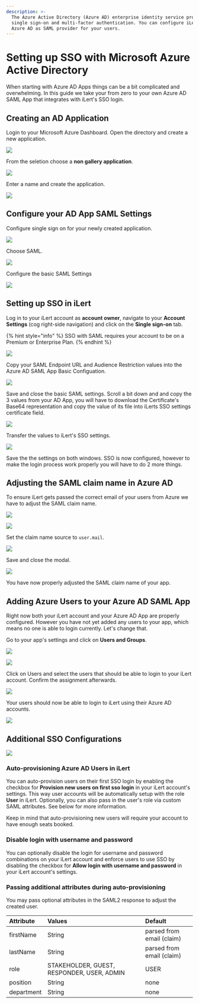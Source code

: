 ```yaml
---
description: >-
  The Azure Active Directory (Azure AD) enterprise identity service provides
  single sign-on and multi-factor authentication. You can configure iLert to use
  Azure AD as SAML provider for your users.
---
```


# Setting up SSO with Microsoft Azure Active Directory

When starting with Azure AD Apps things can be a bit complicated and overwhelming. In this guide we take your from zero to your own Azure AD SAML App that integrates with iLert's SSO login.

## Creating an AD Application

Login to your Microsoft Azure Dashboard. Open the directory and create a new application.

![](../.gitbook/assets/meet_google_com_is_sharing_your_screen__and_add_your_own_application_-_microsoft_azure.png)

From the seletion choose a **non gallery application**.

![](../.gitbook/assets/add_your_own_application_-_microsoft_azure.png)

Enter a name and create the application.

![](../.gitbook/assets/add_your_own_application_-_microsoft_azure-1-.png)

## Configure your AD App SAML Settings

Configure single sign on for your newly created application.

![](../.gitbook/assets/ilert_sso___overview_-_microsoft_azure.png)

Choose SAML.

![](../.gitbook/assets/ilert_sso___single_sign-on_-_microsoft_azure.png)

Configure the basic SAML Settings

![](../.gitbook/assets/ilert_sso___single_sign-on_-_microsoft_azure-1-.png)

## Setting up SSO in iLert

Log in to your iLert account as **account owner**, navigate to your **Account Settings** \(cog right-side navigation\) and click on the **Single sign-on** tab.

{% hint style="info" %}
SSO with SAML requires your account to be on a Premium or Enterprise Plan.
{% endhint %}

![](../.gitbook/assets/ilert.png)

Copy your SAML Endpoint URL and Audience Restriction values into the Azure AD SAML App Basic Configuation.

![](../.gitbook/assets/basic_saml_configuration_-_microsoft_azure.png)

Save and close the basic SAML settings. Scroll a bit down and and copy the 3 values from your AD App, you will have to download the Certificate's Base64 representation and copy the value of its file into iLerts SSO settings certificate field.

![](../.gitbook/assets/ilert_sso___single_sign-on_-_microsoft_azure-2-.png)

Transfer the values to iLert's SSO settings.

![](../.gitbook/assets/ilert-1-.png)

Save the the settings on both windows. SSO is now configured, however to make the login process work properly you will have to do 2 more things.

## Adjusting the SAML claim name in Azure AD

To ensure iLert gets passed the correct email of your users from Azure we have to adjust the SAML claim name.

![](../.gitbook/assets/ilert_sso___single_sign-on_-_microsoft_azure-copy.png)

![](../.gitbook/assets/user_attributes___claims_-_microsoft_azure.png)

Set the claim name source to `user.mail`.

![](../.gitbook/assets/manage_claim_-_microsoft_azure.png)

Save and close the modal.

![](../.gitbook/assets/ilert_sso___single_sign-on_-_microsoft_azure-1-copy.png)

You have now properly adjusted the SAML claim name of your app.

## Adding Azure Users to your Azure AD SAML App

Right now both your iLert account and your Azure AD App are properly configured. However you have not yet added any users to your app, which means no one is able to login currently. Let's change that.

Go to your app's settings and click on **Users and Groups**.

![](../.gitbook/assets/ilert_sso___users_and_groups_-_microsoft_azure.png)

![](../.gitbook/assets/users_-_microsoft_azure.png)

Click on Users and select the users that should be able to login to your iLert account. Confirm the assignment afterwards.

![](../.gitbook/assets/add_assignment_-_microsoft_azure.png)

Your users should now be able to login to iLert using their Azure AD accounts.

![](../.gitbook/assets/screenshot-2020-06-17-at-13.55.33.png)

## Additional SSO Configurations

![](../.gitbook/assets/screenshot-2020-06-17-at-13.58.03.png)

### Auto-provisioning Azure AD Users in iLert

You can auto-provision users on their first SSO login by enabling the checkbox for **Provision new users on first sso login** in your iLert account's settings. This way user accounts will be automatically setup with the role **User** in iLert. Optionally, you can also pass in the user's role via custom SAML attributes. See  below for more information.

Keep in mind that auto-provisioning new users will require your account to have enough seats booked.

### Disable login with username and password

You can optionally disable the login for username and password combinations on your iLert account and enforce users to use SSO by disabling the checkbox for **Allow login with username and password** in your iLert account's settings.

### Passing additional attributes during auto-provisioning

You may pass optional attributes in the SAML2 response to adjust the created user.

| Attribute | Values | Default |
| :--- | :--- | :--- |
| firstName | String | parsed from email \(claim\) |
| lastName | String | parsed from email \(claim\) |
| role | STAKEHOLDER, GUEST, RESPONDER, USER, ADMIN | USER |
| position | String | none |
| department | String | none |



